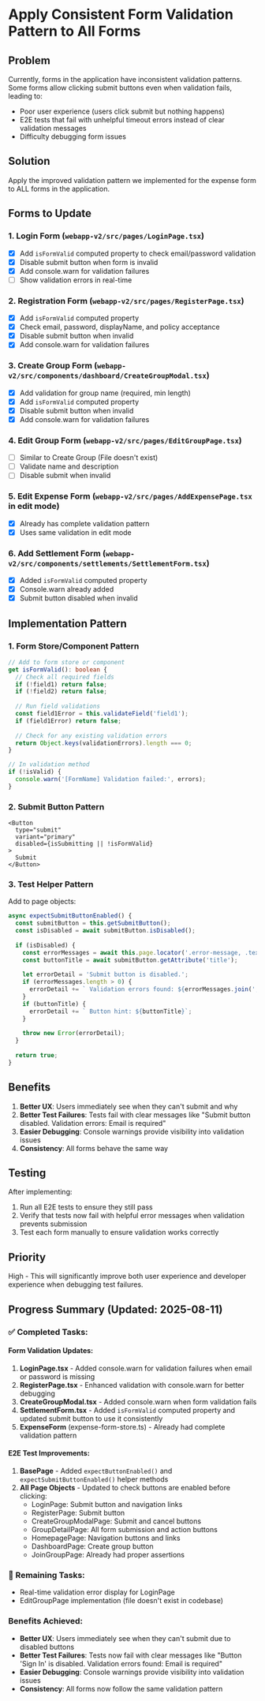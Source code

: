 # Apply Consistent Form Validation Pattern to All Forms

## Problem
Currently, forms in the application have inconsistent validation patterns. Some forms allow clicking submit buttons even when validation fails, leading to:
- Poor user experience (users click submit but nothing happens)
- E2E tests that fail with unhelpful timeout errors instead of clear validation messages
- Difficulty debugging form issues

## Solution
Apply the improved validation pattern we implemented for the expense form to ALL forms in the application.

## Forms to Update

### 1. Login Form (`webapp-v2/src/pages/LoginPage.tsx`)
- [x] Add `isFormValid` computed property to check email/password validation
- [x] Disable submit button when form is invalid
- [x] Add console.warn for validation failures
- [ ] Show validation errors in real-time

### 2. Registration Form (`webapp-v2/src/pages/RegisterPage.tsx`)
- [x] Add `isFormValid` computed property
- [x] Check email, password, displayName, and policy acceptance
- [x] Disable submit button when invalid
- [x] Add console.warn for validation failures

### 3. Create Group Form (`webapp-v2/src/components/dashboard/CreateGroupModal.tsx`)
- [x] Add validation for group name (required, min length)
- [x] Add `isFormValid` computed property
- [x] Disable submit button when invalid
- [x] Add console.warn for validation failures

### 4. Edit Group Form (`webapp-v2/src/pages/EditGroupPage.tsx`)
- [ ] Similar to Create Group (File doesn't exist)
- [ ] Validate name and description
- [ ] Disable submit when invalid

### 5. Edit Expense Form (`webapp-v2/src/pages/AddExpensePage.tsx` in edit mode)
- [x] Already has complete validation pattern
- [x] Uses same validation in edit mode

### 6. Add Settlement Form (`webapp-v2/src/components/settlements/SettlementForm.tsx`)
- [x] Added `isFormValid` computed property
- [x] Console.warn already added
- [x] Submit button disabled when invalid

## Implementation Pattern

### 1. Form Store/Component Pattern
```typescript
// Add to form store or component
get isFormValid(): boolean {
  // Check all required fields
  if (!field1) return false;
  if (!field2) return false;
  
  // Run field validations
  const field1Error = this.validateField('field1');
  if (field1Error) return false;
  
  // Check for any existing validation errors
  return Object.keys(validationErrors).length === 0;
}

// In validation method
if (!isValid) {
  console.warn('[FormName] Validation failed:', errors);
}
```

### 2. Submit Button Pattern
```tsx
<Button
  type="submit"
  variant="primary"
  disabled={isSubmitting || !isFormValid}
>
  Submit
</Button>
```

### 3. Test Helper Pattern
Add to page objects:
```typescript
async expectSubmitButtonEnabled() {
  const submitButton = this.getSubmitButton();
  const isDisabled = await submitButton.isDisabled();
  
  if (isDisabled) {
    const errorMessages = await this.page.locator('.error-message, .text-red-500, [role="alert"]').allTextContents();
    const buttonTitle = await submitButton.getAttribute('title');
    
    let errorDetail = 'Submit button is disabled.';
    if (errorMessages.length > 0) {
      errorDetail += ` Validation errors found: ${errorMessages.join(', ')}`;
    }
    if (buttonTitle) {
      errorDetail += ` Button hint: ${buttonTitle}`;
    }
    
    throw new Error(errorDetail);
  }
  
  return true;
}
```

## Benefits
1. **Better UX**: Users immediately see when they can't submit and why
2. **Better Test Failures**: Tests fail with clear messages like "Submit button disabled. Validation errors: Email is required"
3. **Easier Debugging**: Console warnings provide visibility into validation issues
4. **Consistency**: All forms behave the same way

## Testing
After implementing:
1. Run all E2E tests to ensure they still pass
2. Verify that tests now fail with helpful error messages when validation prevents submission
3. Test each form manually to ensure validation works correctly

## Priority
High - This will significantly improve both user experience and developer experience when debugging test failures.

## Progress Summary (Updated: 2025-08-11)

### ✅ Completed Tasks:

#### Form Validation Updates:
1. **LoginPage.tsx** - Added console.warn for validation failures when email or password is missing
2. **RegisterPage.tsx** - Enhanced validation with console.warn for better debugging
3. **CreateGroupModal.tsx** - Added console.warn when form validation fails
4. **SettlementForm.tsx** - Added `isFormValid` computed property and updated submit button to use it consistently
5. **ExpenseForm** (expense-form-store.ts) - Already had complete validation pattern

#### E2E Test Improvements:
1. **BasePage** - Added `expectButtonEnabled()` and `expectSubmitButtonEnabled()` helper methods
2. **All Page Objects** - Updated to check buttons are enabled before clicking:
   - LoginPage: Submit button and navigation links
   - RegisterPage: Submit button
   - CreateGroupModalPage: Submit and cancel buttons
   - GroupDetailPage: All form submission and action buttons
   - HomepagePage: Navigation buttons and links
   - DashboardPage: Create group button
   - JoinGroupPage: Already had proper assertions

### 🚧 Remaining Tasks:
- Real-time validation error display for LoginPage
- EditGroupPage implementation (file doesn't exist in codebase)

### Benefits Achieved:
- **Better UX**: Users immediately see when they can't submit due to disabled buttons
- **Better Test Failures**: Tests now fail with clear messages like "Button 'Sign In' is disabled. Validation errors found: Email is required"
- **Easier Debugging**: Console warnings provide visibility into validation issues
- **Consistency**: All forms now follow the same validation pattern
